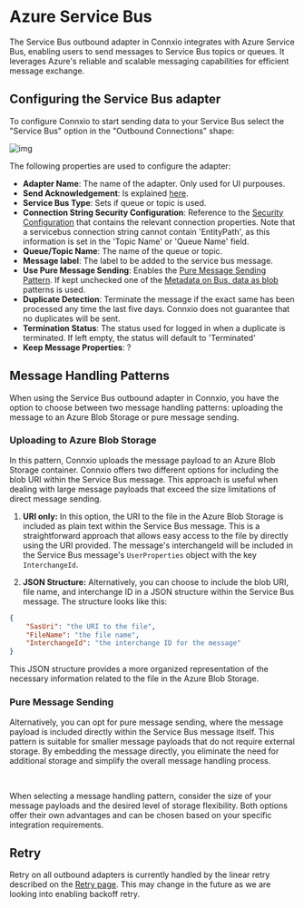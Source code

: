 # Azure Service Bus

The Service Bus outbound adapter in Connxio integrates with Azure Service Bus, enabling users to send messages to Service Bus topics or queues. It leverages Azure's reliable and scalable messaging capabilities for efficient message exchange.


## Configuring the Service Bus adapter

To configure Connxio to start sending data to your Service Bus select the "Service Bus" option in the "Outbound Connections" shape:

![img](https://cmhpictsa.blob.core.windows.net/pictures/Outbound%20adapter%20menu.PNG?sv=2020-08-04&st=2021-11-08T12%3A31%3A58Z&se=2040-11-09T12%3A31%3A00Z&sr=b&sp=r&sig=a6JtbEkJT287%2BgNvJN3pR5fpONaBX6eyXHeDQS%2FD5cs%3D)

The following properties are used to configure the adapter:

- **Adapter Name**: The name of the adapter. Only used for UI purpouses.
- **Send Acknowledgement**: Is explained [here](/integrations/adapters/outbound/Acknowledgment).
- **Service Bus Type**: Sets if queue or topic is used.
- **Connection String Security Configuration**: Reference to the [Security Configuration](/connxio-portal/security-configurations) that contains the relevant connection properties. Note that a servicebus connection string cannot contain 'EntityPath', as this information is set in the 'Topic Name' or 'Queue Name' field.
- **Queue/Topic Name**: The name of the queue or topic.
- **Message label**: The label to be added to the service bus message.
- **Use Pure Message Sending**: Enables the [Pure Message Sending Pattern](#pure-message-sending). If kept unchecked one of the [Metadata on Bus, data as blob](#metadata-on-bus-data-as-blob) patterns is used.
- **Duplicate Detection**: Terminate the message if the exact same has been processed any time the last five days. Connxio does not guarantee that no duplicates will be sent.
- **Termination Status**: The status used for logged in when a duplicate is terminated. If left empty, the status will default to 'Terminated'
- **Keep Message Properties**: ?

## Message Handling Patterns

When using the Service Bus outbound adapter in Connxio, you have the option to choose between two message handling patterns: uploading the message to an Azure Blob Storage or pure message sending.

### Uploading to Azure Blob Storage

In this pattern, Connxio uploads the message payload to an Azure Blob Storage container. Connxio offers two different options for including the blob URI within the Service Bus message. This approach is useful when dealing with large message payloads that exceed the size limitations of direct message sending.

1. **URI only:**
   In this option, the URI to the file in the Azure Blob Storage is included as plain text within the Service Bus message. This is a straightforward approach that allows easy access to the file by directly using the URI provided. The message's interchangeId will be included in the Service Bus message's `UserProperties` object with the key `InterchangeId`.

2. **JSON Structure:**
   Alternatively, you can choose to include the blob URI, file name, and interchange ID in a JSON structure within the Service Bus message. The structure looks like this:
```json
{
    "SasUri": "the URI to the file",
    "FileName": "the file name",
    "InterchangeId": "the interchange ID for the message"
}
```

This JSON structure provides a more organized representation of the necessary information related to the file in the Azure Blob Storage.


### Pure Message Sending

Alternatively, you can opt for pure message sending, where the message payload is included directly within the Service Bus message itself. This pattern is suitable for smaller message payloads that do not require external storage. By embedding the message directly, you eliminate the need for additional storage and simplify the overall message handling process.

<br />

When selecting a message handling pattern, consider the size of your message payloads and the desired level of storage flexibility. Both options offer their own advantages and can be chosen based on your specific integration requirements.


## Retry

Retry on all outbound adapters is currently handled by the linear retry described on the [Retry page](/integrations/retry). This may change in the future as we are looking into enabling backoff retry.
